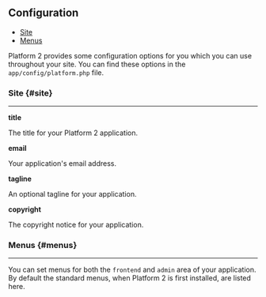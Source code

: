 ## Configuration

- [Site](#site)
- [Menus](#menus)

Platform 2 provides some configuration options for you which you can use throughout your site. You can find these options in the `app/config/platform.php` file.

### Site {#site}

---

**title**

The title for your Platform 2 application.

**email**

Your application's email address.

**tagline**

An optional tagline for your application.

**copyright**

The copyright notice for your application.

### Menus {#menus}

---

You can set menus for both the `frontend` and `admin` area of your application. By default the standard menus, when Platform 2 is first installed, are listed here.
